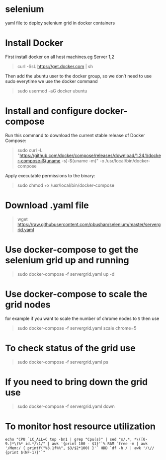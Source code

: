 # selenium
yaml file to deploy selenium grid in docker containers

# Install Docker 
First install docker on all host machines.eg Server 1,2
> curl -SsL https://get.docker.com | sh

Then add the ubuntu user to the docker group, so we don’t need to use sudo everytime we use the docker command
> sudo usermod -aG docker ubuntu

# Install and configure docker-compose
Run this command to download the current stable release of Docker Compose:
> sudo curl -L "https://github.com/docker/compose/releases/download/1.24.1/docker-compose-$(uname -s)-$(uname -m)" -o /usr/local/bin/docker-compose

Apply executable permissions to the binary:
> sudo chmod +x /usr/local/bin/docker-compose

# Download .yaml file
> wget https://raw.githubusercontent.com/pbushan/selenium/master/servergrid.yaml

# Use docker-compose to get the selenium grid up and running
> sudo docker-compose -f servergrid.yaml up -d

# Use docker-compose to scale the grid nodes
for example if you want to scale the number of chrome nodes to `5` then use
> sudo docker-compose -f servergrid.yaml scale chrome=5

# To check status of the grid use
> sudo docker-compose -f servergrid.yaml ps

# If you need to bring down the grid use
> sudo docker-compose -f servergrid.yaml down

# To monitor host resource utilization
``` echo "CPU `LC_ALL=C top -bn1 | grep "Cpu(s)" | sed "s/.*, *\([0-9.]*\)%* id.*/\1/" | awk '{print 100 - $1}'`% RAM `free -m | awk '/Mem:/ { printf("%3.1f%%", $3/$2*100) }'` HDD `df -h / | awk '/\// {print $(NF-1)}'`" ```
